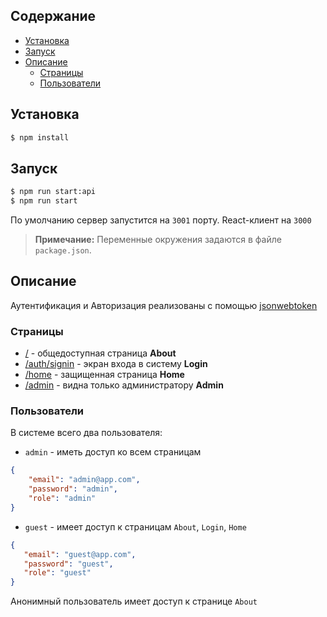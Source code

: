 ##  Содержание
<!-- GEN:toc -->
- [Установка](#install)
- [Запуск](#start)
- [Описание](#description)
    * [Страницы](#pages)
    * [Пользователи](#users)
<!-- GEN:stop -->

## <a name='install'></a> Установка

```bash
$ npm install
```

## <a name='start'></a> Запуск
```bash
$ npm run start:api
$ npm run start
```
По умолчанию сервер запустится на `3001` порту. React-клиент на `3000`

> **Примечание:** Переменные окружения задаются в файле `package.json`.

## <a name='description'></a> Описание
Аутентификация и Авторизация реализованы с помощью [jsonwebtoken](https://www.npmjs.com/package/jsonwebtoken)

### <a name='pages'></a> Страницы
- [/](http://localhost:3000/) - общедоступная страница **About**
- [/auth/signin](http://localhost:3000/auth/signin) - экран входа в систему **Login**
- [/home](http://localhost:3000/home) - защищенная страница **Home**
- [/admin](http://localhost:3000/admin) - видна только администратору **Admin**

### <a name='users'></a> Пользователи
В системе всего два пользователя:

- `admin` - иметь доступ ко всем страницам
```json
{
    "email": "admin@app.com",
    "password": "admin",
    "role": "admin"
}
```
- `guest` - имеет доступ к страницам `About`, `Login`, `Home`
 ```json
{
    "email": "guest@app.com",
    "password": "guest",
    "role": "guest"
}
```
Анонимный пользователь имеет доступ к странице `About`